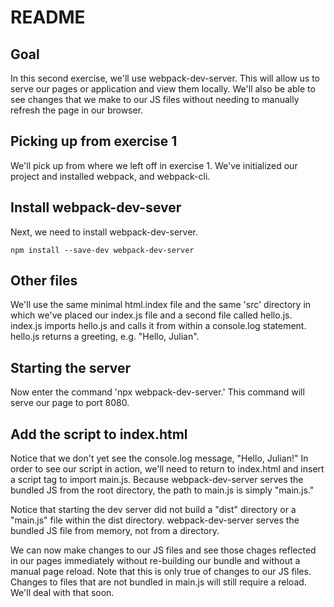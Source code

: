 # README

## Goal

In this second exercise, we'll use webpack-dev-server. This will allow us to serve our pages or application and view them locally. We'll also be able to see changes that we make to our JS files without needing to manually refresh the page in our browser.

## Picking up from exercise 1
    
We'll pick up from where we left off in exercise 1. We've initialized our project and installed webpack, and webpack-cli. 


## Install webpack-dev-sever

Next, we need to install webpack-dev-server. 

```npm
npm install --save-dev webpack-dev-server
```

## Other files

We'll use the same minimal html.index file and the same  'src' directory in which we've placed our index.js file and a second file called hello.js. index.js imports hello.js and calls it from within a console.log statement. hello.js returns a greeting, e.g. "Hello, Julian". 

## Starting the server

Now enter the command 'npx webpack-dev-server.' This command will serve our page to port 8080.

## Add the script to index.html

Notice that we don't yet see the console.log message, "Hello, Julian!" In order to see our script in action, we'll need to return to index.html and insert a script tag to import main.js. Because webpack-dev-server serves the bundled JS from the root directory, the path to main.js is simply "main.js." 

Notice that starting the dev server did not build a "dist" directory or a "main.js" file within the dist directory. webpack-dev-server serves the bundled JS file from memory, not from a directory.

We can now make changes to our JS files and see those chages reflected in our pages immediately without re-building our bundle and without a manual page reload. Note that this is only true of changes to our JS files. Changes to files that are not bundled in main.js will still require a reload. We'll deal with that soon.
